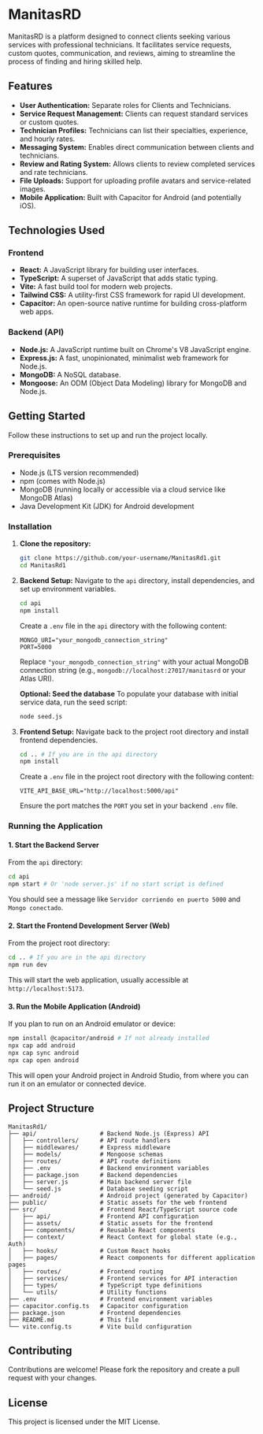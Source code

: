 # ManitasRD

ManitasRD is a platform designed to connect clients seeking various services with professional technicians. It facilitates service requests, custom quotes, communication, and reviews, aiming to streamline the process of finding and hiring skilled help.

## Features

*   **User Authentication:** Separate roles for Clients and Technicians.
*   **Service Request Management:** Clients can request standard services or custom quotes.
*   **Technician Profiles:** Technicians can list their specialties, experience, and hourly rates.
*   **Messaging System:** Enables direct communication between clients and technicians.
*   **Review and Rating System:** Allows clients to review completed services and rate technicians.
*   **File Uploads:** Support for uploading profile avatars and service-related images.
*   **Mobile Application:** Built with Capacitor for Android (and potentially iOS).

## Technologies Used

### Frontend

*   **React:** A JavaScript library for building user interfaces.
*   **TypeScript:** A superset of JavaScript that adds static typing.
*   **Vite:** A fast build tool for modern web projects.
*   **Tailwind CSS:** A utility-first CSS framework for rapid UI development.
*   **Capacitor:** An open-source native runtime for building cross-platform web apps.

### Backend (API)

*   **Node.js:** A JavaScript runtime built on Chrome's V8 JavaScript engine.
*   **Express.js:** A fast, unopinionated, minimalist web framework for Node.js.
*   **MongoDB:** A NoSQL database.
*   **Mongoose:** An ODM (Object Data Modeling) library for MongoDB and Node.js.

## Getting Started

Follow these instructions to set up and run the project locally.

### Prerequisites

*   Node.js (LTS version recommended)
*   npm (comes with Node.js)
*   MongoDB (running locally or accessible via a cloud service like MongoDB Atlas)
*   Java Development Kit (JDK) for Android development

### Installation

1.  **Clone the repository:**
    ```bash
    git clone https://github.com/your-username/ManitasRd1.git
    cd ManitasRd1
    ```

2.  **Backend Setup:**
    Navigate to the `api` directory, install dependencies, and set up environment variables.

    ```bash
    cd api
    npm install
    ```

    Create a `.env` file in the `api` directory with the following content:
    ```
    MONGO_URI="your_mongodb_connection_string"
    PORT=5000
    ```
    Replace `"your_mongodb_connection_string"` with your actual MongoDB connection string (e.g., `mongodb://localhost:27017/manitasrd` or your Atlas URI).

    **Optional: Seed the database**
    To populate your database with initial service data, run the seed script: 
    ```bash
    node seed.js
    ```

3.  **Frontend Setup:**
    Navigate back to the project root directory and install frontend dependencies.

    ```bash
    cd .. # If you are in the api directory
    npm install
    ```

    Create a `.env` file in the project root directory with the following content:
    ```
    VITE_API_BASE_URL="http://localhost:5000/api"
    ```
    Ensure the port matches the `PORT` you set in your backend `.env` file.

### Running the Application

#### 1. Start the Backend Server

From the `api` directory:

```bash
cd api
npm start # Or 'node server.js' if no start script is defined
```
You should see a message like `Servidor corriendo en puerto 5000` and `Mongo conectado`.

#### 2. Start the Frontend Development Server (Web)

From the project root directory:

```bash
cd .. # If you are in the api directory
npm run dev
```
This will start the web application, usually accessible at `http://localhost:5173`.

#### 3. Run the Mobile Application (Android)

If you plan to run on an Android emulator or device:

```bash
npm install @capacitor/android # If not already installed
npx cap add android
npx cap sync android
npx cap open android
```
This will open your Android project in Android Studio, from where you can run it on an emulator or connected device.

## Project Structure

```
ManitasRd1/
├── api/                  # Backend Node.js (Express) API
│   ├── controllers/      # API route handlers
│   ├── middlewares/      # Express middleware
│   ├── models/           # Mongoose schemas
│   ├── routes/           # API route definitions
│   ├── .env              # Backend environment variables
│   ├── package.json      # Backend dependencies
│   ├── server.js         # Main backend server file
│   └── seed.js           # Database seeding script
├── android/              # Android project (generated by Capacitor)
├── public/               # Static assets for the web frontend
├── src/                  # Frontend React/TypeScript source code
│   ├── api/              # Frontend API configuration
│   ├── assets/           # Static assets for the frontend
│   ├── components/       # Reusable React components
│   ├── context/          # React Context for global state (e.g., Auth)
│   ├── hooks/            # Custom React hooks
│   ├── pages/            # React components for different application pages
│   ├── routes/           # Frontend routing
│   ├── services/         # Frontend services for API interaction
│   ├── types/            # TypeScript type definitions
│   └── utils/            # Utility functions
├── .env                  # Frontend environment variables
├── capacitor.config.ts   # Capacitor configuration
├── package.json          # Frontend dependencies
├── README.md             # This file
└── vite.config.ts        # Vite build configuration
```

## Contributing

Contributions are welcome! Please fork the repository and create a pull request with your changes.

## License

This project is licensed under the MIT License.
